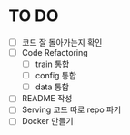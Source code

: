 # TO DO
- [ ] 코드 잘 돌아가는지 확인
- [ ] Code Refactoring
  - [ ] train 통합
  - [ ] config 통합
  - [ ] data 통합
- [ ] README 작성
- [ ] Serving 코드 따로 repo 파기
- [ ] Docker 만들기
